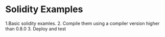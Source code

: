 # Solidity Examples

1.Basic solidity examles.
2. Compile them using a compiler version higher than 0.8.0
3. Deploy and test
